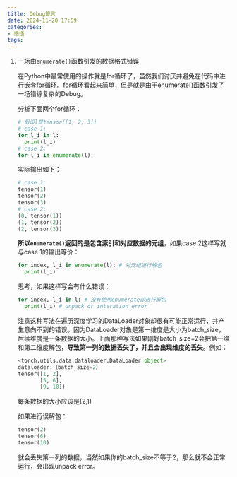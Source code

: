 ```yaml
---
title: Debug箴言
date: 2024-11-20 17:59 
categories:
- 感悟
tags:
---
```

<head>
  <meta name="referrer" content="no-referrer" />
</head>


1. 一场由`enumerate()`函数引发的数据格式错误

   在Python中最常使用的操作就是for循环了，虽然我们讨厌并避免在代码中进行嵌套for循环。for循环看起来简单，但是就是由于enumerate()函数引发了一场错综复杂的Debug。

   分析下面两个for循环：

   ```py
   # 假设l是tensor([1, 2, 3])
   # case 1:
   for l_i in l:
     print(l_i)
   # case 2:
   for l_i in enumerate(l):
   ```

   实际输出如下：

   ```py
   # case 1:
   tensor(1)
   tensor(2)
   tensor(3)
   # case 2:
   (0, tensor(1))
   (1, tensor(2))
   (2, tensor(3))
   ```

   **所以`enumerate()`返回的是包含索引和对应数据的元组**，如果case 2这样写就与case 1的输出等价：

   ```py
   for index, l_i in enumerate(l): # 对元组进行解包
     print(l_i)
   ```

   思考，如果这样写会有什么错误：

   ```py
   for index, l_i in l: # 没有使用enumerate却进行解包
     print(l_i) # unpack or interation error
   ```

   注意这种写法在遍历深度学习的DataLoader对象却很有可能正常运行，并产生意向不到的错误。因为DataLoader对象是第一维度是大小为batch_size，后续维度是一条数据的大小。上面那种写法如果刚好batch_size=2会把第一维和第二维度解包，**导致第一列的数据丢失了，并且会出现维度的丢失**。例如：

   ```py
   <torch.utils.data.dataloader.DataLoader object>
   dataloader:（batch_size=2）
   tensor([1, 2],
          [5, 6],
          [9, 10])
   ```

   每条数据的大小应该是(2,1)

   如果进行误解包：

   ```py
   tensor(2)
   tensor(6)
   tensor(10)
   ```

   就会丢失第一列的数据，当然如果你的batch_size不等于2，那么就不会正常运行，会出现unpack error。